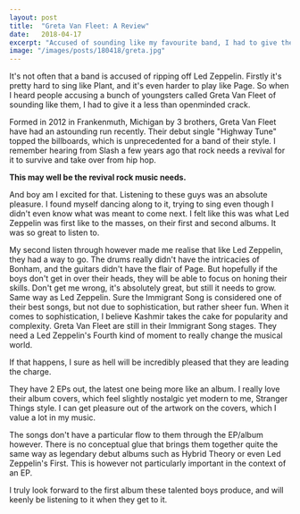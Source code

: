 ```yaml
---
layout: post
title:  "Greta Van Fleet: A Review"
date:   2018-04-17
excerpt: "Accused of sounding like my favourite band, I had to give them a spin."
image: "/images/posts/180418/greta.jpg"
---
```


It's not often that a band is accused of ripping off Led Zeppelin. Firstly it's pretty hard to sing like Plant, and it's even harder to play like Page. So when I heard people accusing a bunch of youngsters called Greta Van Fleet of sounding like them, I had to give it a less than openminded crack.

Formed in 2012 in Frankenmuth, Michigan by 3 brothers, Greta Van Fleet have had an astounding run recently. Their debut single "Highway Tune" topped the billboards, which is unprecedented for a band of their style. I remember hearing from Slash a few years ago that rock needs a revival for it to survive and take over from hip hop.

**This may well be the revival rock music needs.**

And boy am I excited for that. Listening to these guys was an absolute pleasure. I found myself dancing along to it, trying to sing even though I didn't even know what was meant to come next. I felt like this was what Led Zeppelin was first like to the masses, on their first and second albums. It was so great to listen to.

My second listen through however made me realise that like Led Zeppelin, they had a way to go. The drums really didn't have the intricacies of Bonham, and the guitars didn't have the flair of Page. But hopefully if the boys don't get in over their heads, they will be able to focus on honing their skills. Don't get me wrong, it's absolutely great, but still it needs to grow. Same way as Led Zeppelin. Sure the Immigrant Song is considered one of their best songs, but not due to sophistication, but rather sheer fun. When it comes to sophistication, I believe Kashmir takes the cake for popularity and complexity. Greta Van Fleet are still in their Immigrant Song stages. They need a Led Zeppelin's Fourth kind of moment to really change the musical world.

If that happens, I sure as hell will be incredibly pleased that they are leading the charge.

They have 2 EPs out, the latest one being more like an album. I really love their album covers, which feel slightly nostalgic yet modern to me, Stranger Things style. I can get pleasure out of the artwork on the covers, which I value a lot in my music.

The songs don't have a particular flow to them through the EP/album however. There is no conceptual glue that brings them together quite the same way as legendary debut albums such as Hybrid Theory or even Led Zeppelin's First. This is however not particularly important in the context of an EP.

I truly look forward to the first album these talented boys produce, and will keenly be listening to it when they get to it.